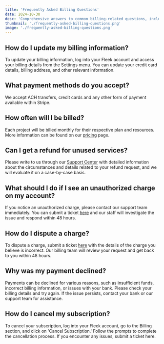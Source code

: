 ```yaml
---
title: 'Frequently Asked Billing Questions'
date: 2024-10-30
desc: 'Comprehensive answers to common billing-related questions, including viewing invoices, updating billing information, accepted payment methods, and resolving billing issues.'
thumbnail: './frequently-asked-billing-questions.png'
image: './frequently-asked-billing-questions.png'
---
```


## How do I update my billing information?

To update your billing information, log into your Fleek account and access your billing details from the Settings menu. You can update your credit card details, billing address, and other relevant information.

## What payment methods do you accept?

We accept ACH transfers, credit cards and any other form of payment available within Stripe.

## How often will I be billed?

Each project will be billed monthly for their respective plan and resources. More information can be found on our [pricing](/pricing) page.

## Can I get a refund for unused services?

Please write to us through our [Support Center](/requests/new) with detailed information about the circumstances and details related to your refund request, and we will evaluate it on a case-by-case basis.

## What should I do if I see an unauthorized charge on my account?

If you notice an unauthorized charge, please contact our support team immediately. You can submit a ticket [here](/requests/new) and our staff will investigate the issue and respond within 48 hours.

## How do I dispute a charge?

To dispute a charge, submit a ticket [here](/requests/new) with the details of the charge you believe is incorrect. Our billing team will review your request and get back to you within 48 hours.

## Why was my payment declined?

Payments can be declined for various reasons, such as insufficient funds, incorrect billing information, or issues with your bank. Please check your billing details and try again. If the issue persists, contact your bank or our support team for assistance.

## How do I cancel my subscription?

To cancel your subscription, log into your Fleek account, go to the Billing section, and click on 'Cancel Subscription.' Follow the prompts to complete the cancellation process. If you encounter any issues, submit a ticket here.
